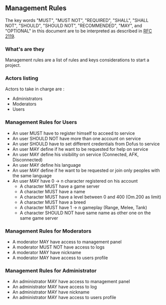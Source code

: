 ## Management Rules

The key words "MUST", "MUST NOT", "REQUIRED", "SHALL", "SHALL
      NOT", "SHOULD", "SHOULD NOT", "RECOMMENDED",  "MAY", and
      "OPTIONAL" in this document are to be interpreted as described in
      <a href='https://www.ietf.org/rfc/rfc2119.txt'>RFC 2119</a>.

### What's are they

Management rules are a list of rules and keys considerations to start a project.

### Actors listing

Actors to take in charge are : 

- Administrators
- Moderators
- Users

### Management Rules for Users

- An user MUST have to register himself to acceed to service
- An user SHOULD NOT have more than one account on service
- An user SHOULD have to set different credentials from Dofus to service
- An user MAY define if he want to be requested for help on service
- An user MAY define his visibility on service (Connected, AFK, Disconnected)
- An user MAY define his language
- An user MAY define if he want to be requested or join only peoples with the same language
- An user MAY have 0 -> n character registered on his account
  - A character MUST have a game server
  - A character MUST have a name
  - A character MUST have a level between 0 and 400 (Om.200 as limit)
  - A character MUST have a breed
  - A character MUST have 1 -> n gameplay (Range, Melee, Tank)
  - A character SHOULD NOT have same name as other one on the same game server

### Management Rules for Moderators

- A moderator MAY have access to management panel
- A moderator MUST NOT have access to logs
- A moderator MAY have nickname
- A moderator MAY have access to users profile

### Management Rules for Administrator

- An administrator MAY have access to management panel
- An administrator MAY have access to log
- An administrator MAY have nickname
- An administrator MAY have access to users profile